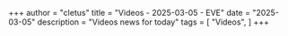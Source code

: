+++ 
author = "cletus"
title = "Videos - 2025-03-05 - EVE"
date = "2025-03-05"
description = "Videos news for today"
tags = [
    "Videos",
]
+++

